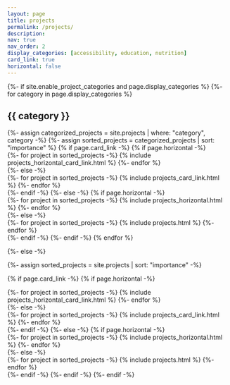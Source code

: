 ```yaml
---
layout: page
title: projects
permalink: /projects/
description: 
nav: true
nav_order: 2
display_categories: [accessibility, education, nutrition]
card_link: true
horizontal: false
---
```


<!-- pages/projects.md -->
<div class="projects">
{%- if site.enable_project_categories and page.display_categories %}
  <!-- Display categorized projects -->
  {%- for category in page.display_categories %}
  <h2 class="category">{{ category }}</h2>
  {%- assign categorized_projects = site.projects | where: "category", category -%}
  {%- assign sorted_projects = categorized_projects | sort: "importance" %}
  <!-- Generate cards for each project -->
  {% if page.card_link -%}
    {% if page.horizontal -%}
    <div class="container">
        <div class="row row-cols-2">
        {%- for project in sorted_projects -%}
        {% include projects_horizontal_card_link.html %}
        {%- endfor %}
        </div>
    </div>
    {%- else -%}
    <div class="grid">
        {%- for project in sorted_projects -%}
        {% include projects_card_link.html %}
        {%- endfor %}
    </div>
    {%- endif -%}
  {%- else -%}
    {% if page.horizontal -%}
    <div class="container">
        <div class="row row-cols-2">
        {%- for project in sorted_projects -%}
        {% include projects_horizontal.html %}
        {%- endfor %}
        </div>
    </div>
    {%- else -%}
    <div class="grid">
        {%- for project in sorted_projects -%}
        {% include projects.html %}
        {%- endfor %}
    </div>
    {%- endif -%}
  {%- endif -%}
  {% endfor %}

{%- else -%}
<!-- Display projects without categories -->
  {%- assign sorted_projects = site.projects | sort: "importance" -%}
  <!-- Generate cards for each project -->

  {% if page.card_link -%}
    {% if page.horizontal -%}
    <div class="container">
        <div class="row row-cols-2">
        {%- for project in sorted_projects -%}
        {% include projects_horizontal_card_link.html %}
        {%- endfor %}
        </div>
    </div>
    {%- else -%}
    <div class="grid">
        {%- for project in sorted_projects -%}
        {% include projects_card_link.html %}
        {%- endfor %}
    </div>
    {%- endif -%}
  {%- else -%}
    {% if page.horizontal -%}
    <div class="container">
        <div class="row row-cols-2">
        {%- for project in sorted_projects -%}
        {% include projects_horizontal.html %}
        {%- endfor %}
        </div>
    </div>
    {%- else -%}
    <div class="grid">
        {%- for project in sorted_projects -%}
        {% include projects.html %}
        {%- endfor %}
    </div>
    {%- endif -%}
  {%- endif -%}
{%- endif -%}
</div>
